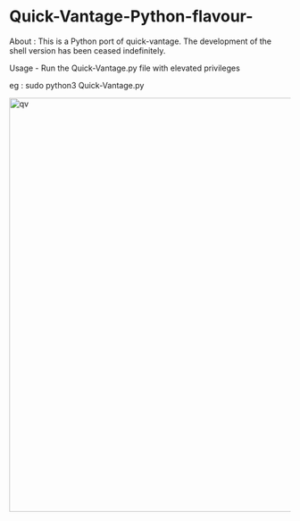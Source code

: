 # Quick-Vantage-Python-flavour-
About : 
This is a Python port of quick-vantage. The development of the shell version has been ceased indefinitely.

Usage - Run the Quick-Vantage.py file with elevated privileges

eg : sudo python3 Quick-Vantage.py


<img width="1128" height="741" alt="qv" src="https://github.com/user-attachments/assets/b96af151-e52e-4c7e-bd75-91bf5db56c36" />
